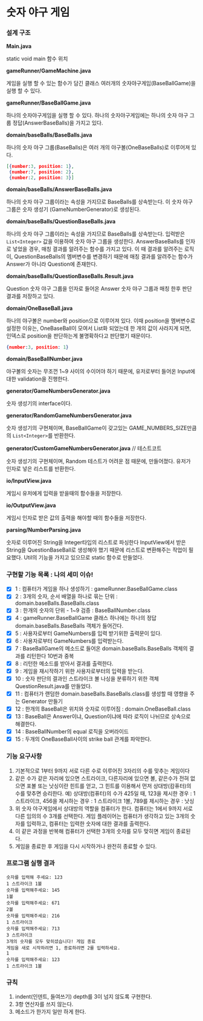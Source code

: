 # 숫자 야구 게임

### 설계 구조
**Main.java** 

static void main 함수 위치

**gameRunner/GameMachine.java**

게임을 실행 할 수 있는 함수가 담긴 클래스
여러개의 숫자야구게임(BaseBallGame)을 실행 할 수 있다.

**gameRunner/BaseBallGame.java**

하나의 숫자야구게임을 실행 할 수 있다.
하나의 숫자야구게임에는 하나의 숫자 야구 그룹 정답(AnswerBaseBalls)을 가지고 있다.

**domain/baseBalls/BaseBalls.java**

하나의 숫자 야구 그룹(BaseBalls)은 여러 개의 야구볼(OneBaseBalls)로 이루어져 있다.

```json
[{number:3, position: 1}, 
 {number:7, position: 2},
 {number:2, position: 3}]
```

**domain/baseBalls/AnswerBaseBalls.java**

하나의 숫자 야구 그룹이라는 속성을 가지므로 BaseBalls를 상속받는다.
이 숫자 야구 그룹은 숫자 생성기 (GameNumberGenerator)로 생성된다.

**domain/baseBalls/QuestionBaseBalls.java**  

하나의 숫자 야구 그룹이라는 속성을 가지므로 BaseBalls를 상속받는다.
입력받은 ```List<Integer>``` 값을 이용하여 숫자 야구 그룹을 생성한다.
AnswerBaseBalls를 인자로 넣었을 경우,  매칭 결과를 알려주는 함수를 가지고 있다. 
이 때 결과를 알려주는 로직이, QuestionBaseBalls의 멤버변수를 변경하기 때문에 매칭 결과를 알려주는 함수가 Answer가 아니라 Question에 존재한다.

**domain/baseBalls/QuestionBaseBalls.Result.java**  

Question 숫자 야구 그룹을 인자로 들어온 Answer 숫자 야구 그룹과 매칭 한후 판단 결과를 저장하고 있다.

**domain/OneBaseBall.java**  

하나의 야구볼은 number와 position으로 이루어져 있다.
이때 position을 멤버변수로 설정한 이유는, OneBaseBall이 모여서 List화 되었는데 한 개의 값이 사라지게 되면, 인덱스로 position을 판단하는게 불명확하다고 판단했기 때문이다.

```json
{number:3, position: 1}
```

**domain/BaseBallNumber.java**  

야구볼의 숫자는 무조껀 1~9 사이의 수이어야 하기 때문에, 유저로부터 들어온 Input에 대한 validation을 진행한다.

**generator/GameNumbersGenerator.java**

숫자 생성기의 interface이다.

**generator/RandomGameNumbersGenerator.java**

숫자 생성기의 구현체이며, BaseBallGame이 갖고있는 GAME_NUMBERS_SIZE만큼의 ```List<Integer>```를 반환한다.

**generator/CustomGameNumbersGenerator.java** // 테스트코트

숫자 생성기의 구현체이며, Random 테스트가 어려운 점 때문에,  만들어졌다. 유저가 인자로 넣은 리스트를 반환한다.

**io/InputView.java**

게임시 유저에게 입력을 받을때의 함수들을 저장한다.

**io/OutputView.java**

게임시 인자로 받은 값의 출력을 해야할 때의 함수들을 저장한다.

**parsing/NumberParsing.java**

숫자로 이루어진 String을 Integer타입의 리스트로 파싱한다
InputView에서 받은 String을 QuestionBaseBall로 생성해야 했기 때문에 리스트로 변환해주는 작업이 필요했다. Util의 기능을 가지고 있으므로 static 함수로 만들었다.

### 구현할 기능 목록 : 나의 세미 이슈!

- [x] 1 : 컴퓨터가 게임을 하나 생성하기 : gameRunner.BaseBallGame.class
- [x] 2 : 3개의 숫자, 순서 배열을 하나로 묶는 단위 : domain.baseBalls.BaseBalls.class
- [x] 3 : 한개의 숫자의 단위 - 1~9 검증 : BaseBallNumber.class
- [x] 4 : gameRunner.BaseBallGame 클래스 하나에는 하나의 정답 domain.baseBalls.BaseBalls 객체가 들어간다.
- [x] 5 : 사용자로부터 GameNumbers를 입력 받기위한 출력문이 있다.
- [x] 6 : 사용자로부터 GameNumbers를 입력받는다.
- [x] 7 : BaseBallGame의 메소드로 들어온 domain.baseBalls.BaseBalls 객체의 결과를 리턴한다 10번과 중복
- [x] 8 : 리턴한 메소드를 받아서 결과를 출력한다.
- [x] 9 : 게임을 재시작하기 위한 사용자로부터의 입력을 받는다.
- [x] 10 : 숫자 판단의 결과인 스트라이크 볼 나싱을 분류하기 위한 객체 QuestionResult.java를 만들었다.
- [x] 11 : 컴퓨터가 랜덤한 domain.baseBalls.BaseBalls.class를 생성할 때 영향을 주는 Generator 만들기
- [x] 12 : 한개의 BaseBall은 위치와 숫자로 이루어짐 : domain.OneBaseBall.class
- [x] 13 : BaseBall은 Answer이냐, Question이냐에 따라 로직이 나뉘므로 상속으로 해결한다.
- [x] 14 : BaseBallNumber의 equal 로직을 오버라이드
- [x] 15 : 두개의 OneBaseBall사이의 strike ball 관계를 파악한다.

### 기능 요구사항

1. 기본적으로 1부터 9까지 서로 다른 수로 이루어진 3자리의 수를 맞추는 게임이다
2. 같은 수가 같은 자리에 있으면 스트라이크, 다른자리에 있으면 볼, 같은수가 전혀 없으면 포볼 또는 낫싱이란 힌트를 얻고, 그 힌트를 이용해서 먼저 상대방(캄퓨터)의 수를 맞추면 승리한다.
   예) 상대방(컴퓨터)의 수가 425일 때, 123을 제시한 경우 : 1 스트라이크, 456을 제시하는 경우 : 1 스트라이크 1볼, 789를 제시하는 경우 : 낫싱
3. 위 숫자 야구게임에서 상대방의 역할을 컴퓨터가 한다. 컴퓨터는 1에서 9까지 서로 다른 임의의 수 3개를 선택한다. 게임 플레이어는 컴퓨터가 생각하고 있는 3개의 숫자를 입력하고, 컴퓨터는 입력한 숫자에 대한 결과를 출력한다.
4. 이 같은 과정을 반복해 컴퓨터가 선택한 3개의 숫자를 모두 맞히면 게임이 종료된다.
5. 게임을 종료한 후 게임을 다시 시작하거나 완전히 종료할 수 있다.



### 프로그램 실행 결과

```
숫자를 입력해 주세요: 123
1 스트라이크 1볼
숫자를 입력해주세요: 145
1볼
숫자를 입력해주세요: 671
2볼
숫자를 입력해주세요: 216
1 스트라이크
숫자를 입력해주세요: 713
3 스트라이크
3개의 숫자를 모두 맞히셨습니다! 게임 종료
게임을 새로 시작하려면 1, 종료하려면 2를 입력하세요.
1
숫자를 입력해주세요: 123
1 스트라이크 1볼
```



### 규칙

1. indent(인덴트, 들여쓰기) depth를 3이 넘지 않도록 구현한다.
2. 3항 연산자를 쓰지 않는다.
3. 메소드가 한가지 일만 하게 한다.